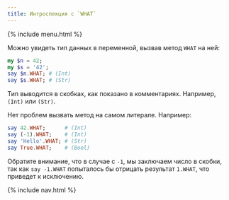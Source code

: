```yaml
---
title: Интроспекция с `WHAT`
---
```


{% include menu.html %}

Можно увидеть тип данных в переменной, вызвав метод `WHAT` на ней:

```raku
my $n = 42;
my $s = '42';
say $n.WHAT; # (Int)
say $s.WHAT; # (Str)
```

Тип выводится в скобках, как показано в комментариях. Например, `(Int)` или `(Str)`.

Нет проблем вызвать метод на самом литерале. Например:

```raku
say 42.WHAT;      # (Int)
say (-1).WHAT;    # (Int)
say 'Hello'.WHAT; # (Str)
say True.WHAT;    # (Bool)
```

Обратите внимание, что в случае с `-1`, мы заключаем число в скобки, так как `say -1.WHAT` попыталось бы отрицать результат `1.WHAT`, что приведет к исключению.

{% include nav.html %}